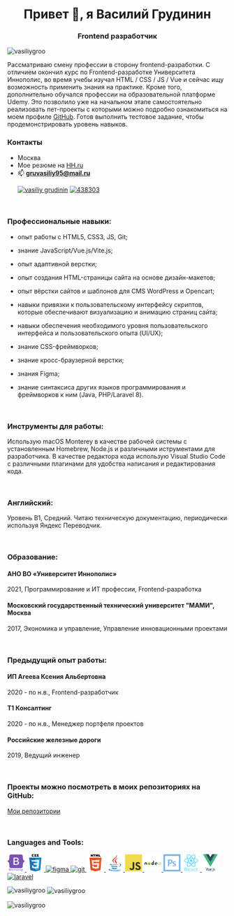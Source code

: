 <h1 align="center">Привет 👋, я Василий Грудинин</h1>
<h3 align="center">Frontend разработчик</h3>
<p align="left"> <img src="https://komarev.com/ghpvc/?username=vasiliygroo&label=Profile%20views&color=0e75b6&style=flat" alt="vasiliygroo" /> </p>

Рассматриваю смену профессии в сторону frontend-разработки. С отличием окончил курс по Frontend-разработке Университета Иннополис, во время учебы изучал HTML / CSS / JS  / Vue и сейчас ищу возможность применить знания на практике. Кроме того, дополнительно обучался профессии на образовательной платформе Udemy. Это позволило уже на начальном этапе самостоятельно реализовать пет-проекты с которыми можно подробно ознакомиться на моем профиле [GitHub](https://github.com/VasiliyGroo). Готов выполнить тестовое задание, чтобы продемонстрировать уровень навыков.

<h3 align="left">Контакты</h3>

- Москва
- Мое резюме на [HH.ru](https://hh.ru/resume/91a24620ff08621ce80039ed1f54707a444765)
- 📫 **gruvasiliy95@mail.ru** <p align="left">
<a href="https://www.linkedin.com/in/vasiliy-grudinin-495565217/" target="blank"><img align="center" src="https://raw.githubusercontent.com/rahuldkjain/github-profile-readme-generator/master/src/images/icons/Social/linked-in-alt.svg" alt="vasiliy grudinin" height="20" width="30" /></a>
<a href="https://stackoverflow.com/users/16061517" target="blank"><img align="center" src="https://raw.githubusercontent.com/rahuldkjain/github-profile-readme-generator/master/src/images/icons/Social/stack-overflow.svg" alt="438303" height="20" width="30" /></a>
</p>
<br>

<h3 align="left">Профессиональные навыки:</h3>

- опыт работы с HTML5, CSS3, JS, Git; 

- знание JavaScript/Vue.js/Vite.js;

- опыт адаптивной верстки;

- опыт создания HTML-страницы сайта на основе дизайн-макетов;

- опыт вёрстки сайтов и шаблонов для CMS WordPress и Opencart;

- навыки привязки к пользовательскому интерфейсу скриптов, которые обеспечивают визуализацию и анимацию страниц сайта;

- навыки обеспечения необходимого уровня пользовательского интерфейса и пользовательского опыта (UI/UX);

- знание CSS-фреймворков;

- знание кросс-браузерной верстки;

- знания Figma;

- знание синтаксиса других языков программирования и фреймворков к ним (Java, PHP/Laravel 8).

<br>

<h3 align="left">Инструменты для работы:</h3>

Использую macOS Monterey в качестве рабочей системы с установленным Homebrew, Node.js и различными иструментами для разработчика. В качестве редактора кода использую Visual Studio Code с различными плагинами для удобства написания и редактирования кода.

<br>

<h3 align="left">Английский:</h3>

Уровень B1, Средний. Читаю техническую документацию, периодически используя Яндекс Переводчик.

<br>

<h3 align="left">Образование:</h3>

<h4><strong>АНО ВО «Университет Иннополис»</strong></h4>

2021, Программирование и ИТ профессии, Frontend-разработка

<h4><strong>Московский государственный технический университет "МАМИ", Москва</strong></h4>

2017, Экономика и управление, Управление инновационными проектами

<br>

<h3 align="left">Предыдущий опыт работы:</h3>

<h4><strong>ИП Агеева Ксения Альбертовна</strong></h4>

2020 - по н.в., Frontend-разработчик

<h4><strong>Т1 Консалтинг</strong></h4>

2020 - по н.в., Менеджер портфеля проектов

<h4><strong>Российские железные дороги</strong></h4>

2019, Ведущий инженер

<br>

<h3 align="left">Проекты можно посмотреть в моих репозиториях на GitHub:</h3>

[Мои репозитории](https://github.com/VasiliyGroo?tab=repositories)

<br>

<h3 align="left">Languages and Tools:</h3>
<p align="left"> <a href="https://getbootstrap.com" target="_blank" rel="noreferrer"> <img src="https://raw.githubusercontent.com/devicons/devicon/master/icons/bootstrap/bootstrap-plain-wordmark.svg" alt="bootstrap" width="40" height="40"/> </a> <a href="https://www.w3schools.com/css/" target="_blank" rel="noreferrer"> <img src="https://raw.githubusercontent.com/devicons/devicon/master/icons/css3/css3-original-wordmark.svg" alt="css3" width="40" height="40"/> </a> <a href="https://www.figma.com/" target="_blank" rel="noreferrer"> <img src="https://www.vectorlogo.zone/logos/figma/figma-icon.svg" alt="figma" width="40" height="40"/> </a> <a href="https://git-scm.com/" target="_blank" rel="noreferrer"> <img src="https://www.vectorlogo.zone/logos/git-scm/git-scm-icon.svg" alt="git" width="40" height="40"/> </a> <a href="https://www.w3.org/html/" target="_blank" rel="noreferrer"> <img src="https://raw.githubusercontent.com/devicons/devicon/master/icons/html5/html5-original-wordmark.svg" alt="html5" width="40" height="40"/> </a> <a href="https://www.java.com" target="_blank" rel="noreferrer"> <img src="https://raw.githubusercontent.com/devicons/devicon/master/icons/java/java-original.svg" alt="java" width="40" height="40"/> </a> <a href="https://developer.mozilla.org/en-US/docs/Web/JavaScript" target="_blank" rel="noreferrer"> <img src="https://raw.githubusercontent.com/devicons/devicon/master/icons/javascript/javascript-original.svg" alt="javascript" width="40" height="40"/> </a> <a href="https://nodejs.org" target="_blank" rel="noreferrer"> <img src="https://raw.githubusercontent.com/devicons/devicon/master/icons/nodejs/nodejs-original-wordmark.svg" alt="nodejs" width="40" height="40"/> </a> <a href="https://www.photoshop.com/en" target="_blank" rel="noreferrer"> <img src="https://raw.githubusercontent.com/devicons/devicon/master/icons/photoshop/photoshop-line.svg" alt="photoshop" width="40" height="40"/> </a> <a href="https://reactjs.org/" target="_blank" rel="noreferrer"> <img src="https://raw.githubusercontent.com/devicons/devicon/master/icons/react/react-original-wordmark.svg" alt="react" width="40" height="40"/> </a> <a href="https://ru.vuejs.org/" target="_blank" rel="noreferrer"> <img src="https://raw.githubusercontent.com/devicons/devicon/master/icons/vuejs/vuejs-original-wordmark.svg" alt="vuejs" width="40" height="40"/> </a>
</a> <a href="https://laravel.com/" target="_blank" rel="noreferrer"> <img src="https://github.com/laravel/art/blob/master/laravel-logo.png" alt="laravel" width="40" height="40"/> </a> </p>

<p><img align="left" src="https://github-readme-stats.vercel.app/api/top-langs?username=vasiliygroo&show_icons=true&locale=en&layout=compact" alt="vasiliygroo" /></p>

<p>&nbsp;<img align="center" src="https://github-readme-stats.vercel.app/api?username=vasiliygroo&show_icons=true&locale=en" alt="vasiliygroo" /></p>

<p><img align="center" src="https://github-readme-streak-stats.herokuapp.com/?user=vasiliygroo&" alt="vasiliygroo" /></p>

